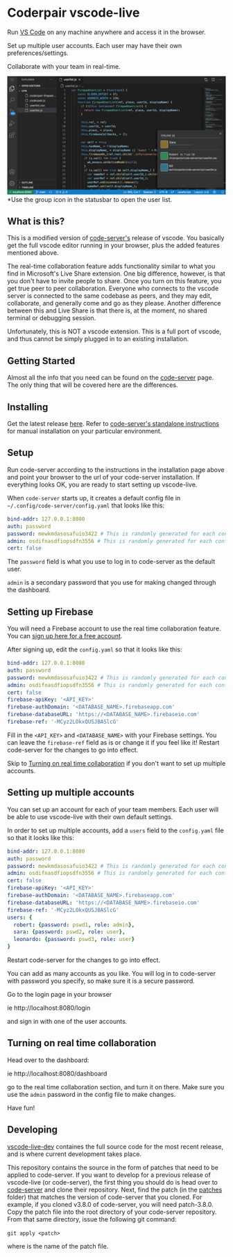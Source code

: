 # Coderpair vscode-live

Run [VS Code](https://github.com/Microsoft/vscode) on any machine anywhere and access it in the browser.

Set up multiple user accounts. Each user may have their own preferences/settings.

Collaborate with your team in real-time.

![Screenshot](./doc/assets/screenshot2.png)
*Use the group icon in the statusbar to open the user list.

## What is this?

This is a modified version of [code-server's](https://github.com/cdr/code-server) release of vscode.
You basically get the full vscode editor running in your browser, plus the added features mentioned above.

The real-time collaboration feature adds functionality similar to what you find in Microsoft's Live Share extension. One big difference, however, is that you don't have to invite people to share. Once you turn on this feature, you get true peer to peer collaboration. Everyone who connects to the vscode server is connected to the same codebase as peers, and they may edit, collaborate, and generally come and go as they please. Another difference between this and Live Share is that there is, at the moment, no shared terminal or debugging session. 

Unfortunately, this is NOT a vscode extension. This is a full port of vscode, and thus cannot be simply plugged in to an existing installation.

## Getting Started

Almost all the info that you need can be found on the [code-server](https://github.com/cdr/code-server) page. The only thing that will be covered here are the differences.

## Installing

Get the latest release [here](https://github.com/coderpair/vscode-live/releases). Refer to [code-server's standalone instructions](https://github.com/cdr/code-server/blob/v3.7.3/doc/install.md#standalone-releases) for manual installation on your particular environment.

## Setup

Run code-server according to the instructions in the installation page above and point your browser to the url of your code-server installation. If everything looks OK, you are ready to start setting up vscode-live.

When `code-server` starts up, it creates a default config file in `~/.config/code-server/config.yaml` that looks
like this:

```yaml
bind-addr: 127.0.0.1:8080
auth: password
password: mewkmdasosafuio3422 # This is randomly generated for each config.yaml
admin: osdifnasdfiopsdfn3556 # This is randomly generated for each config.yaml
cert: false
```

The `password` field is what you use to log in to code-server as the default user. 

`admin` is a secondary password that you use for making changed through the dashboard.

## Setting up Firebase
You will need a Firebase account to use the real time collaboration feature. You can [sign up here for a free account](https://console.firebase.google.com/).

After signing up, edit the `config.yaml` so that it looks like this:

```yaml
bind-addr: 127.0.0.1:8080
auth: password
password: mewkmdasosafuio3422 # This is randomly generated for each config.yaml
admin: osdifnasdfiopsdfn3556 # This is randomly generated for each config.yaml
cert: false
firebase-apiKey: '<API_KEY>'
firebase-authDomain: '<DATABASE_NAME>.firebaseapp.com'
firebase-databaseURL: 'https://<DATABASE_NAME>.firebaseio.com'
firebase-ref: '-MCyz2LOkxQUSJBASlcG'
```

Fill in the `<API_KEY>` and `<DATABASE_NAME>` with your Firebase settings. You can leave the `firebase-ref` field as is or change it if you feel like it! Restart code-server for the changes to go into effect.

Skip to [Turning on real time collaboration](#turning-on-real-time-collaboration) if you don't want to set up multiple accounts.

## Setting up multiple accounts

You can set up an account for each of your team members. Each user will be able to use vscode-live with their own default settings.

In order to set up multiple accounts, add a `users` field to the  `config.yaml` file so that it looks like this:

```yaml
bind-addr: 127.0.0.1:8080
auth: password
password: mewkmdasosafuio3422 # This is randomly generated for each config.yaml
admin: osdifnasdfiopsdfn3556 # This is randomly generated for each config.yaml
cert: false
firebase-apiKey: '<API_KEY>'
firebase-authDomain: '<DATABASE_NAME>.firebaseapp.com'
firebase-databaseURL: 'https://<DATABASE_NAME>.firebaseio.com'
firebase-ref: '-MCyz2LOkxQUSJBASlcG'
users: {
  robert: {password: pswd1, role: admin},
  sara: {password: pswd2, role: user},
  leonardo: {password: pswd3, role: user}
}
```

Restart code-server for the changes to go into effect.

You can add as many accounts as you like. You will log in to code-server with password you specify, so make sure it is a secure password.

Go to the login page in your browser

ie http://localhost:8080/login  

and sign in with one of the user accounts.

## Turning on real time collaboration

Head over to the dashboard:

ie http://localhost:8080/dashboard  

go to the real time collaboration section, and turn it on there. Make sure you use the `admin` password in the config file to make changes.

Have fun!

## Developing

[vscode-live-dev](https://github.com/coderpair/vscode-live-dev)
containes the full source code for the most recent release, and is where current development takes place.

This repository contains the source in the form of patches that need to be applied to code-server. If you want to develop for a previous release of vscode-live (or code-server), the first thing you should do is head over to [code-server](https://github.com/cdr/code-server) and clone their repository. Next, find the patch (in the [patches](https://github.com/coderpair/vscode-live/tree/main/patches) folder) that matches the version of code-server that you cloned. For example, if you cloned v3.8.0 of code-server, you will need patch-3.8.0. Copy the patch file into the root directory of your code-server repository. From that same directory, issue the following git command:

```git apply <patch>```

where <patch> is the name of the patch file.



